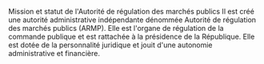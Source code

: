 Mission et statut de l'Autorité de régulation des marchés
publics
Il est créé une autorité administrative indépendante dénommée Autorité
de régulation des marchés publics (ARMP).
Elle est l'organe de régulation de la commande publique et est rattachée
à la présidence de la République.
Elle est dotée de la personnalité juridique et jouit d'une autonomie
administrative et financière.